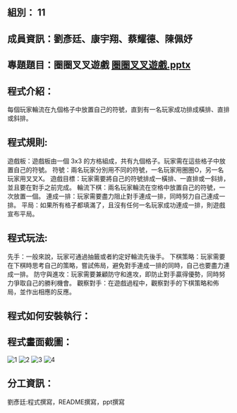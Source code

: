 ## 組別： 11

## 成員資訊：劉彥廷、康宇翔、蔡耀德、陳佩妤

## 專題題目：圈圈叉叉遊戲 [圈圈叉叉遊戲.pptx](https://github.com/yanting616/HW1/files/15259174/default.pptx)


## 程式介紹：
每個玩家輪流在九個格子中放置自己的符號，直到有一名玩家成功排成橫排、直排或斜排。

## 程式規則:
遊戲板：遊戲板由一個 3x3 的方格組成，共有九個格子。玩家需在這些格子中放置自己的符號。
符號：兩名玩家分別用不同的符號，一名玩家用圈圈O，另一名玩家用叉叉X。
遊戲目標：玩家需要將自己的符號排成一橫排、一直排或一斜排，並且要在對手之前完成。
輪流下棋：兩名玩家輪流在空格中放置自己的符號，一次放置一個。
連成一排：玩家需要盡力阻止對手連成一排，同時努力自己連成一排。
平局：如果所有格子都填滿了，且沒有任何一名玩家成功連成一排，則遊戲宣布平局。

## 程式玩法:
先手：一般來說，玩家可通過抽籤或者約定好輪流先後手。
下棋策略：玩家需要在下棋時思考自己的策略，嘗試佈局，避免對手連成一排的同時，自己也要盡力連成一排。
防守與進攻：玩家需要兼顧防守和進攻，即防止對手贏得優勢，同時努力爭取自己的勝利機會。
觀察對手：在遊戲過程中，觀察對手的下棋策略和佈局，並作出相應的反應。

## 程式如何安裝執行：

## 程式畫面截圖：
![1](https://github.com/yanting616/HW1/assets/164020703/301c2dd9-e115-4d64-aaff-7dd8762d397b)
![2](https://github.com/yanting616/HW1/assets/164020703/ea66794c-aa98-4995-ac4d-ce0b302ac30d)
![3](https://github.com/yanting616/HW1/assets/164020703/f5a36f98-1d0c-4677-bc17-0c317ce202cc)
![4](https://github.com/yanting616/HW1/assets/164020703/a63261c9-1873-4d34-a54a-85764b97f9d4)

## 分工資訊：
劉彥廷:程式撰寫，README撰寫，ppt撰寫





